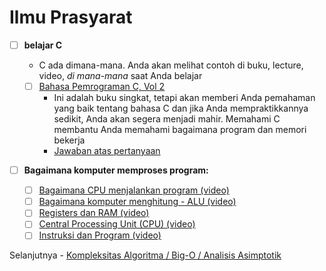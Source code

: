 # Ilmu Prasyarat

- [ ] **belajar C**

  - C ada dimana-mana. Anda akan melihat contoh di buku, lecture, video, _di mana-mana_ saat Anda belajar
  - [ ] [Bahasa Pemrograman C, Vol 2](https://www.amazon.com/Programming-Language-Brian-W-Kernighan/dp/0131103628)
    - Ini adalah buku singkat, tetapi akan memberi Anda pemahaman yang baik tentang bahasa C dan jika Anda mempraktikkannya sedikit, Anda akan segera menjadi mahir. Memahami C membantu Anda memahami bagaimana program dan memori bekerja
    - [Jawaban atas pertanyaan](https://github.com/lekkas/c-algorithms)

- [ ] **Bagaimana komputer memproses program:**
  - [ ] [Bagaimana CPU menjalankan program (video)](https://www.youtube.com/watch?v=XM4lGflQFvA)
  - [ ] [Bagaimana komputer menghitung - ALU (video)](https://youtu.be/1I5ZMmrOfnA)
  - [ ] [Registers dan RAM (video)](https://youtu.be/fpnE6UAfbtU)
  - [ ] [Central Processing Unit (CPU) (video)](https://youtu.be/FZGugFqdr60)
  - [ ] [Instruksi dan Program (video)](https://youtu.be/zltgXvg6r3k)

Selanjutnya - [Kompleksitas Algoritma / Big-O / Analisis Asimptotik](kompleksitas-algoritma.md)
